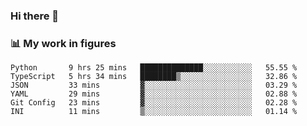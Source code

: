 ### Hi there 👋

### 📊 My work in figures

<!--START_SECTION:waka-->

```text
Python       9 hrs 25 mins   ██████████████░░░░░░░░░░░   55.55 %
TypeScript   5 hrs 34 mins   ████████▒░░░░░░░░░░░░░░░░   32.86 %
JSON         33 mins         ▓░░░░░░░░░░░░░░░░░░░░░░░░   03.29 %
YAML         29 mins         ▓░░░░░░░░░░░░░░░░░░░░░░░░   02.88 %
Git Config   23 mins         ▓░░░░░░░░░░░░░░░░░░░░░░░░   02.28 %
INI          11 mins         ▒░░░░░░░░░░░░░░░░░░░░░░░░   01.14 %
```

<!--END_SECTION:waka-->
